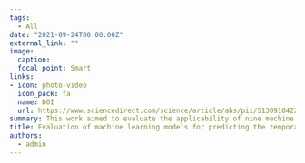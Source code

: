 ```yaml
---
tags:
  - All
date: "2021-09-24T00:00:00Z"
external_link: ""
image:
  caption: 
  focal_point: Smart
links:
- icon: photo-video
  icon_pack: fa
  name: DOI
  url: https://www.sciencedirect.com/science/article/abs/pii/S1309104220302579?via%3Dihub
summary: This work aimed to evaluate the applicability of nine machine learning models and their average for predicting the seasonal dust storm index (DSI) during 2000–2018 in arid regions. The results showed that the averaging method outperformed the other individual ML models in predicting DSI changes in all seasons.
title: Evaluation of machine learning models for predicting the temporal variations of dust storm index in arid regions of Iran
authors: 
  - admin
---
```

